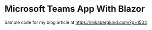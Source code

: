 # Microsoft Teams App With Blazor
Sample code for my blog article at https://mikaberglund.com/?p=1504
